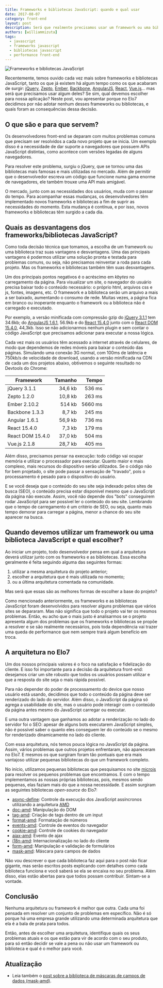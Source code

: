 ```yaml
---
title: Frameworks e bibliotecas JavaScript: quando e qual usar
date: 2017-08-07
category: front-end
layout: post
description: Será que realmente precisamos usar um framework ou uma biblioteca JavaScript? E como decidir qual devemos usar no projeto?
authors: [williammizuta]
tags:
  - javascript
  - frameworks javascript
  - bibliotecas javascript
  - performance front-end
---
```


![Frameworks e bibliotecas JavaScript](../images/frameworks-js-1.jpg)

Recentemente, temos ouvido cada vez mais sobre frameworks e bibliotecas JavaScript, tanto os que já existem há algum tempo como os que acabaram de surgir: [jQuery](https://jquery.com/), [Zepto](http://zeptojs.com/), [Ember](http://emberjs.com/), [Backbone](http://backbonejs.org/), [AngularJS](https://angular.io/), [React](https://facebook.github.io/react/), [Vue.js](https://vuejs.org/)... mas será que precisamos usar algum deles? Se sim, qual devemos escolher para nossa aplicação? Neste post, vou apresentar porque no Elo7 decidimos por não adotar nenhum desses frameworks ou bibliotecas, e quais foram as consequências dessa decisão.

## O que são e para que servem?

Os desenvolvedores front-end se deparam com muitos problemas comuns que precisam ser resolvidos a cada novo projeto que se inicia. Um exemplo disso é a necessidade de dar suporte a navegadores que possuem APIs JavaScript distintas, como acontece com versões legadas de alguns navegadores.

Para resolver este problema, surgiu o jQuery, que se tornou uma das bibliotecas mais famosas e mais utilizadas no mercado. Além de permitir que o desenvolvedor escreva um código que funcione numa gama enorme de navegadores, ele também trouxe uma API mais amigável.

O mercado, junto com as necessidades dos usuários, muda com o passar do tempo. Para acompanhar essas mudanças, os desenvolvedores têm implementado novos frameworks e bibliotecas a fim de suprir as necessidades do momento. Esta mudança é contínua, e por isso, novos frameworks e bibliotecas têm surgido a cada dia.

## Quais as desvantagens dos frameworks/bibliotecas JavaScript?

Como toda decisão técnica que tomamos, a escolha de um framework ou uma biblioteca traz suas vantagens e desvantagens. Uma das principais vantagens é podermos utilizar uma solução pronta e testada para problemas comuns, ou seja, não precisamos reinventar a roda para cada projeto. Mas os frameworks e bibliotecas também têm suas desvantagens.

Um dos principais pontos negativos é o acréscimo em _kbytes_ no carregamento da página. Para visualizar um site, o navegador do usuário precisa baixar todo o conteúdo necessário: o próprio html, arquivos css e js, fontes, imagens, etc. O framework e a biblioteca serão um arquivo a mais a ser baixado, aumentando o consumo de rede. Muitas vezes, a página fica em branco ou inoperante enquanto o framework ou a biblioteca não é carregado e executado.

Por exemplo, a versão minificada com compressão gzip do [jQuery 3.1.1](https://code.jquery.com/jquery-3.1.1.min.js) tem 34.6kb; do [AngularJS 1.6.1](https://ajax.googleapis.com/ajax/libs/angularjs/1.6.1/angular.min.js), 56.9kb e do [React 15.4.0](https://unpkg.com/react@15.4.0/dist/react.min.js) junto com o [React DOM 15.4.0](https://unpkg.com/react-dom@15.4.0/dist/react-dom.min.js), 44,3kb. Isso se não adicionarmos nenhum plugin e sem contar o código JavaScript que precisamos adicionar para executar a nossa lógica.

Cada vez mais os usuários têm acessado a internet através de celulares, de modo que dependemos de redes móveis para baixar o conteúdo das páginas. Simulando uma conexão 3G normal, com 100ms de latência e 750kb/s de velocidade de download, usando a versão minificada na CDN de cada um dos projetos abaixo, obtivemos o seguinte resultado no Devtools do Chrome:

| Framework        | Tamanho | Tempo   |
|------------------|--------:|--------:|
| jQuery 3.1.1     | 34,6 kb |  536 ms |
| Zepto 1.2.0      | 10,8 kb |  263 ms |
| Ember 2.10.2     |  514 kb | 5660 ms |
| Backbone 1.3.3   |  8,7 kb |  245 ms |
| Angular 1.6.1    | 56,9 kb |  736 ms |
| React 15.4.0     |  7,3 kb |  179 ms |
| React DOM 15.4.0 | 37,0 kb |  504 ms |
| Vue.js 2.1.8     | 28,7 kb |  405 ms |

Além disso, precisamos pensar na execução: todo código vai ocupar memória e utilizar o processador para executar. Quanto maior e mais complexo, mais recursos do dispositivo serão utilizados. Se o código não for bem projetado, o site pode passar a sensação de "travado", pois o processamento é pesado para o dispositivo do usuário.

E se você deseja que o conteúdo do seu site seja indexado pelos sites de busca (SEO), o conteúdo precisa estar disponível mesmo que o JavaScript da página não execute. Assim, você não depende dos "bots" conseguirem rodar JavaScript para ser possível ler o conteúdo do seu site. Lembrando que o tempo de carregamento é um critério de SEO, ou seja, quanto mais tempo demorar para carregar a página, menor a chance do seu site aparecer na busca.

## Quando devemos utilizar um framework ou uma biblioteca JavaScript e qual escolher?

Ao iniciar um projeto, todo desenvolvedor pensa em qual a arquitetura deverá utilizar junto com os frameworks e as bibliotecas. Essa escolha geralmente é feita seguindo alguma das seguintes formas:

1. utilizar a mesma arquitetura do projeto anterior;
2. escolher a arquitetura que é mais utilizada no momento;
3. ou a última arquitetura comentada na comunidade.

Mas será que essas são as melhores formas de escolher a base do projeto?

Como mencionado anteriormente, os frameworks e as bibliotecas JavaScript foram desenvolvidos para resolver alguns problemas que vários sites se depararam. Mas não significa que todo o projeto vai ter os mesmos problemas. Então, eu acho que o mais justo é analisarmos se o projeto apresenta algum dos problemas que os frameworks e bibliotecas se propõe a resolver e se são realmente necessários, pois toda dependência vai trazer uma queda de performance que nem sempre trará algum benefício em troca.

## A arquitetura no Elo7
Um dos nossos principais valores é o foco na satisfação e fidelização do cliente. E isso foi importante para a decisão da arquitetura front-end: desejamos criar um site robusto que todos os usuários possam utilizar e que a resposta do site seja o mais rápida possível.

Para não depender do poder de processamento do device que nosso usuário está usando, decidimos que todo o conteúdo da página deve ser renderizado do lado do servidor. Além disso, o JavaScript da página só agrega a usabilidade do site, mas o usuário pode interagir com o conteúdo da página antes mesmo do JavaScript carregar ou executar.

E uma outra vantagem que ganhamos ao adotar a renderização no lado do servidor foi o SEO: apesar de alguns bots executarem JavaScript simples, não é possível saber o quanto eles conseguem ler do conteúdo se o mesmo for renderizado dinamicamente no lado do cliente.

Com essa arquitetura, nós temos pouca lógica no JavaScript da página. Assim, vários problemas que outros projetos enfrentaram, não apareceram no Elo7. E mesmos os que surgiram foram tão pontuais que era mais vantajoso utilizar pequenas bibliotecas do que um framework completo.

No início, utilizamos pequenas bibliotecas que pesquisamos no site [microjs](http://microjs.com/) para resolver os pequenos problemas que encontramos. E com o tempo implementamos as nossas próprias bibliotecas, pois, mesmos sendo pequenas, elas faziam mais do que a nossa necessidade. E assim surgiram as seguintes bibliotecas _open-source_ do Elo7:

- [async-define](https://github.com/elo7/async-define): Controle da execução dos JavaScript assíncronos utilizando a arquitetura [AMD](https://en.wikipedia.org/wiki/Asynchronous_module_definition)
- [doc-amd](https://github.com/elo7/doc-amd/): Manipulação do DOM
- [tag-amd](https://github.com/elo7/tag-amd): Criação de tags dentro de um input
- [format-amd](https://github.com/elo7/format-amd): Formatação de números
- [events-amd](https://github.com/elo7/events-amd): Controle de eventos do navegador
- [cookie-amd](https://github.com/elo7/cookie-amd): Controle de cookies do navegador
- [ajax-amd](https://github.com/elo7/ajax-amd): Evento de ajax
- [i18n-amd](https://github.com/elo7/i18n-amd): Internacionalização no lado do cliente
- [form-amd](https://github.com/elo7/form-amd): Manipulação e validação de formulários
- [mask-amd](https://github.com/elo7/mask-amd): Máscara para campos de dados

Não vou descrever o que cada biblioteca faz aqui para o post não ficar gigante, mas serão escritos posts explicando com detalhes como cada biblioteca funciona e você saberá se ela se encaixa no seu problema. Além disso, elas estão abertas para que todos possam contribuir. Sintam-se a vontade.

## Conclusão
Nenhuma arquitetura ou framework é melhor que outra. Cada uma foi pensada em resolver um conjunto de problemas em específico. Não é só porque há uma empresa grande utilizando uma determinada arquitetura que ela é a bala de prata para todos.

Então, antes de escolher uma arquitetura, identifique quais os seus problemas atuais e os que estão para vir de acordo com o seu produto, para só então decidir se vale a pena ou não usar um framework ou biblioteca e qual é o melhor para você.

## Atualização
- Leia também o [post sobre a biblioteca de máscaras de campos de dados (mask-amd)](/customizando-campos-de-formulario-com-elo7-mask-amd/).
